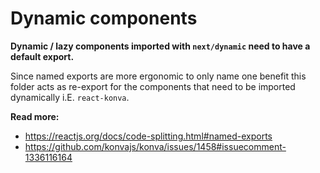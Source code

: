 # Dynamic components

**Dynamic / lazy components imported with `next/dynamic` need to have a default export.**

Since named exports are more ergonomic to only name one benefit this folder acts as re-export for the components that need to be imported dynamically i.E. `react-konva`.

**Read more:**

- https://reactjs.org/docs/code-splitting.html#named-exports
- https://github.com/konvajs/konva/issues/1458#issuecomment-1336116164
